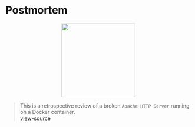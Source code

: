 # Postmortem

<div align="center">
 <img src="./img/on_call_person.png" width="200" height="200" />
</div>

> This is a retrospective review of a broken `Apache HTTP Server` running on a Docker container.  
> [view-source](./postmortem.md)
